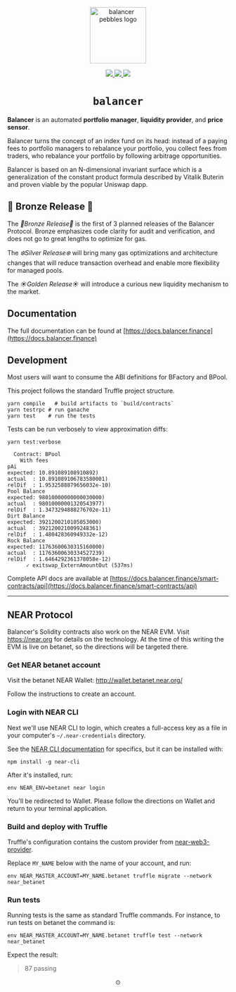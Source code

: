 <p align=center>
<img width="128px" src="https://balancer-labs.github.io/pebbles/images/pebbles-pad.256w.png" alt="balancer pebbles logo"/>
</p>

<p align="center">
  <a href="https://circleci.com/gh/balancer-labs/balancer-core">
    <img src="https://circleci.com/gh/balancer-labs/balancer-core.svg?style=svg&circle-token=2f432d0cf2690bec7f215a7738bd1142b97bd9b4" />
  </a>
  <a href="https://coveralls.io/github/balancer-labs/balancer-core">
    <img src="https://coveralls.io/repos/github/balancer-labs/balancer-core/badge.svg?t=7avwwt" />
  </a>
  <a href="https://www.gnu.org/licenses/gpl-3.0">
    <img src="https://img.shields.io/badge/License-GPLv3-green.svg" />
  </a>
</p>

<h1 align=center><code>balancer</code></h1>

**Balancer** is an automated **portfolio manager**, **liquidity provider**, and **price sensor**.

Balancer turns the concept of an index fund on its head: instead of a paying fees
to portfolio managers to rebalance your portfolio, you collect fees from traders, who rebalance
your portfolio by following arbitrage opportunities.

Balancer is based on an N-dimensional invariant surface which is a generalization of the constant product formula described by Vitalik Buterin and proven viable by the popular Uniswap dapp.

## 🍂 Bronze Release 🍂

The *🍂Bronze Release🍂*  is the first of 3 planned releases of the Balancer Protocol. Bronze emphasizes code clarity for audit and verification, and does not go to great lengths to optimize for gas.

The *❄️Silver Release❄️* will bring many gas optimizations and architecture changes that will reduce transaction overhead and enable more flexibility for managed pools.

The *☀️Golden Release☀️* will introduce a curious new liquidity mechanism to the market.

## Documentation

The full documentation can be found at [https://docs.balancer.finance](https://docs.balancer.finance)


## Development

Most users will want to consume the ABI definitions for BFactory and BPool.

This project follows the standard Truffle project structure. 

```
yarn compile   # build artifacts to `build/contracts`
yarn testrpc # run ganache
yarn test    # run the tests
```

Tests can be run verbosely to view approximation diffs:

```
yarn test:verbose
```

```
  Contract: BPool
    With fees
pAi
expected: 10.891089108910892)
actual  : 10.891089106783580001)
relDif  : 1.9532588879656032e-10)
Pool Balance
expected: 98010000000000030000)
actual  : 98010000001320543977)
relDif  : 1.3473294888276702e-11)
Dirt Balance
expected: 3921200210105053000)
actual  : 3921200210099248361)
relDif  : 1.480428360949332e-12)
Rock Balance
expected: 11763600630315160000)
actual  : 11763600630334527239)
relDif  : 1.6464292361378058e-12)
      ✓ exitswap_ExternAmountOut (537ms)
```

Complete API docs are available at [https://docs.balancer.finance/smart-contracts/api](https://docs.balancer.finance/smart-contracts/api)

---

## NEAR Protocol

Balancer's Solidity contracts also work on the NEAR EVM. Visit https://near.org for details on the technology. At the time of this writing the EVM is live on betanet, so the directions will be targeted there.

### Get NEAR betanet account

Visit the betanet NEAR Wallet:
http://wallet.betanet.near.org/

Follow the instructions to create an account.

### Login with NEAR CLI

Next we'll use NEAR CLI to login, which creates a full-access key as a file in your computer's `~/.near-credentials` directory.

See the [NEAR CLI documentation](https://docs.near.org/docs/development/near-cli) for specifics, but it can be installed with:

    npm install -g near-cli

After it's installed, run:

    env NEAR_ENV=betanet near login
    
You'll be redirected to Wallet. Please follow the directions on Wallet and return to your terminal application.

### Build and deploy with Truffle

Truffle's configuration contains the custom provider from [near-web3-provider](https://github.com/near/near-web3-provider). 

Replace `MY_NAME` below with the name of your account, and run:

    env NEAR_MASTER_ACCOUNT=MY_NAME.betanet truffle migrate --network near_betanet    

### Run tests

Running tests is the same as standard Truffle commands. For instance, to run tests on betanet the command is:

    env NEAR_MASTER_ACCOUNT=MY_NAME.betanet truffle test --network near_betanet    
    
Expect the result:

>87 passing

<p align=center>⊙</p>
